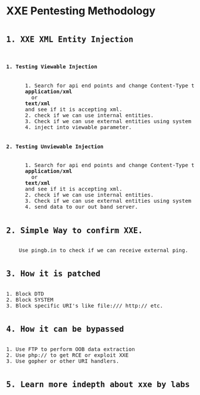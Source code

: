 <h1> XXE Pentesting Methodology</h1>  

<p><pre><h2>1. XXE XML Entity Injection</h3>
<h4>1. Testing Viewable Injection</h4> 
      1. Search for api end points and change Content-Type to 
      <b>application/xml</b> 
        or 
      <b>text/xml</b> 
      and see if it is accepting xml.
      2. check if we can use internal entities.
      3. Check if we can use external entities using system keyword.
      4. inject into viewable parameter.
   
   
<h4>2. Testing Unviewable Injection</h4> 
      1. Search for api end points and change Content-Type to 
      <b>application/xml</b> 
        or 
      <b>text/xml</b> 
      and see if it is accepting xml.
      2. check if we can use internal entities.
      3. Check if we can use external entities using system keyword.
      4. send data to our out band server.</pre></p> 
    
<pre><h2>2. Simple Way to confirm XXE.</h3>  
    Use pingb.in to check if we can receive external ping.</pre>
    

<pre><h2>3. How it is patched</h3>
1. Block DTD
2. Block SYSTEM
3. Block specific URI's like file:/// http:// etc.
</pre>

<pre><h2>4. How it can be bypassed</h3>
1. Use FTP to perform OOB data extraction
2. Use php:// to get RCE or exploit XXE
3. Use gopher or other URI handlers.
</pre>

<pre><h2>5. Learn more indepth about xxe by labs on web-security by portswigger xxe exercise.</h3></pre>  
